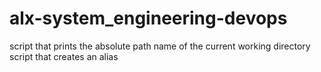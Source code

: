 # alx-system_engineering-devops
script that prints the absolute path name of the current working directory
script that creates an alias

